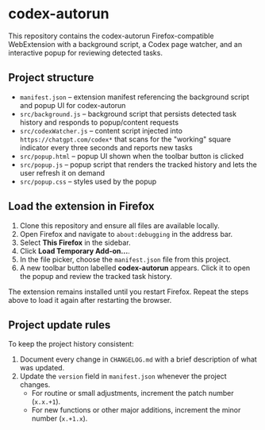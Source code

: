 # codex-autorun

This repository contains the codex-autorun Firefox-compatible WebExtension with a background script, a Codex page watcher, and an interactive popup for reviewing detected tasks.

## Project structure

- `manifest.json` – extension manifest referencing the background script and popup UI for codex-autorun
- `src/background.js` – background script that persists detected task history and responds to popup/content requests
- `src/codexWatcher.js` – content script injected into `https://chatgpt.com/codex*` that scans for the "working" square indicator every three seconds and reports new tasks
- `src/popup.html` – popup UI shown when the toolbar button is clicked
- `src/popup.js` – popup script that renders the tracked history and lets the user refresh it on demand
- `src/popup.css` – styles used by the popup

## Load the extension in Firefox

1. Clone this repository and ensure all files are available locally.
2. Open Firefox and navigate to `about:debugging` in the address bar.
3. Select **This Firefox** in the sidebar.
4. Click **Load Temporary Add-on...**.
5. In the file picker, choose the `manifest.json` file from this project.
6. A new toolbar button labelled **codex-autorun** appears. Click it to open the popup and review the tracked task history.

The extension remains installed until you restart Firefox. Repeat the steps above to load it again after restarting the browser.

## Project update rules

To keep the project history consistent:

1. Document every change in `CHANGELOG.md` with a brief description of what was updated.
2. Update the `version` field in `manifest.json` whenever the project changes.
   - For routine or small adjustments, increment the patch number (`x.x.+1`).
   - For new functions or other major additions, increment the minor number (`x.+1.x`).
